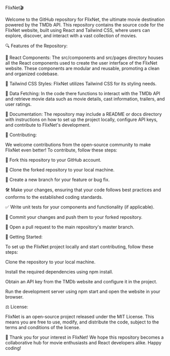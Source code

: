 FlixNet🎬

Welcome to the GitHub repository for FlixNet, the ultimate movie destination powered by the TMDb API. This repository contains the source code for the FlixNet website, built using React and Tailwind CSS, where users can explore, discover, and interact with a vast collection of movies.

🔍 Features of the Repository:

🚀 React Components: The src/components and src/pages directory houses all the React components used to create the user interface of the FlixNet website. These components are modular and reusable, promoting a clean and organized codebase.

🎨 Tailwind CSS Styles: FlixNet utilizes Tailwind CSS for its styling needs.

📁 Data Fetching: In the code there functions to interact with the TMDb API and retrieve movie data such as movie details, cast information, trailers, and user ratings.

📝 Documentation: The repository may include a README or docs directory with instructions on how to set up the project locally, configure API keys, and contribute to FlixNet's development.

🤝 Contributing:

We welcome contributions from the open-source community to make FlixNet even better! To contribute, follow these steps:

🍴 Fork this repository to your GitHub account.

🔧 Clone the forked repository to your local machine.

🌿 Create a new branch for your feature or bug fix.

🛠️ Make your changes, ensuring that your code follows best practices and conforms to the established coding standards.

✅ Write unit tests for your components and functionality (if applicable).

📝 Commit your changes and push them to your forked repository.

🔄 Open a pull request to the main repository's master branch.

🏁 Getting Started:

To set up the FlixNet project locally and start contributing, follow these steps:

Clone the repository to your local machine.

Install the required dependencies using npm install.

Obtain an API key from the TMDb website and configure it in the project.

Run the development server using npm start and open the website in your browser.

⚖️ License:

FlixNet is an open-source project released under the MIT License. This means you are free to use, modify, and distribute the code, subject to the terms and conditions of the license.

🙏 Thank you for your interest in FlixNet! We hope this repository becomes a collaborative hub for movie enthusiasts and React developers alike. Happy coding!
